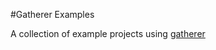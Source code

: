 #Gatherer Examples

A collection of example projects using [gatherer](https://github.com/psherman/gatherer)
